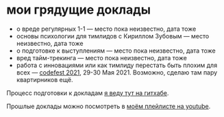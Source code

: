 # мои грядущие доклады

- о вреде регулярных 1-1 — место пока неизвестно, дата тоже
- основы психологии для тимлидов с Кириллом Зубовым — место неизвестно, дата тоже
- о подготовке к выступлениям — место пока неизвестно, дата тоже
- вред тайм-трекинга — место пока неизвестно, дата тоже
- работа с инновациями или как тимлиду перестать быть плохим для всех — [codefest 2021](https://11.codefest.ru), 29-30 Мая 2021. Возможно, сделаю там пару квартирников ещё.

Процесс подготовки к докладам [я веду тут на гитхабе](talks.md).

Прошлые доклады можно посмотреть в [моём плейлисте на youtube](https://www.youtube.com/watch?v=-ZXhMJ4M9xI&list=PLFtS8Ah0wZvWS37oveJ0-D5K6V7GWUpqY).

